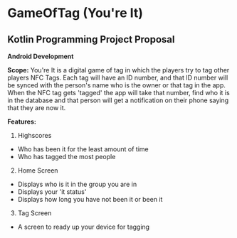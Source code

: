 # GameOfTag (You're It)
## Kotlin Programming Project Proposal
**Android Development**


**Scope:**
You're It is a digital game of tag in which the players try to tag other players NFC Tags. Each tag will have an ID number, and that ID number will be synced with the person's name who is the owner or that tag in the app. When the NFC tag gets 'tagged' the app will take that number, find who it is in the database and that person will get a notification on their phone saying that they are now it.

**Features:** 
1. Highscores
  - Who has been it for the least amount of time
  - Who has tagged the most people
2. Home Screen
  - Displays who is it in the group you are in
  - Displays your 'it status'
  - Displays how long you have not been it or been it
3. Tag Screen
  - A screen to ready up your device for tagging
